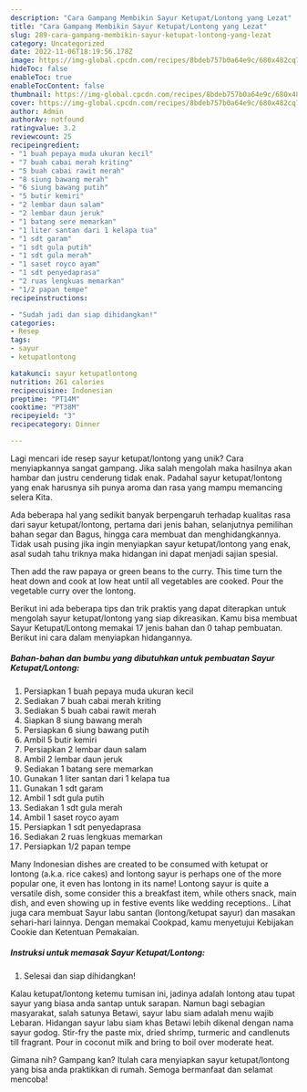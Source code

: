 ```yaml
---
description: "Cara Gampang Membikin Sayur Ketupat/Lontong yang Lezat"
title: "Cara Gampang Membikin Sayur Ketupat/Lontong yang Lezat"
slug: 289-cara-gampang-membikin-sayur-ketupat-lontong-yang-lezat
category: Uncategorized
date: 2022-11-06T18:19:56.178Z
image: https://img-global.cpcdn.com/recipes/8bdeb757b0a64e9c/680x482cq70/sayur-ketupatlontong-foto-resep-utama.jpg
hideToc: false
enableToc: true
enableTocContent: false
thumbnail: https://img-global.cpcdn.com/recipes/8bdeb757b0a64e9c/680x482cq70/sayur-ketupatlontong-foto-resep-utama.jpg
cover: https://img-global.cpcdn.com/recipes/8bdeb757b0a64e9c/680x482cq70/sayur-ketupatlontong-foto-resep-utama.jpg
author: Admin
authorAv: notfound
ratingvalue: 3.2
reviewcount: 25
recipeingredient:
- "1 buah pepaya muda ukuran kecil"
- "7 buah cabai merah kriting"
- "5 buah cabai rawit merah"
- "8 siung bawang merah"
- "6 siung bawang putih"
- "5 butir kemiri"
- "2 lembar daun salam"
- "2 lembar daun jeruk"
- "1 batang sere memarkan"
- "1 liter santan dari 1 kelapa tua"
- "1 sdt garam"
- "1 sdt gula putih"
- "1 sdt gula merah"
- "1 saset royco ayam"
- "1 sdt penyedaprasa"
- "2 ruas lengkuas memarkan"
- "1/2 papan tempe"
recipeinstructions:

- "Sudah jadi dan siap dihidangkan!"
categories:
- Resep
tags:
- sayur
- ketupatlontong

katakunci: sayur ketupatlontong 
nutrition: 261 calories
recipecuisine: Indonesian
preptime: "PT14M"
cooktime: "PT38M"
recipeyield: "3"
recipecategory: Dinner

---
```





Lagi mencari ide resep sayur ketupat/lontong yang unik? Cara menyiapkannya sangat gampang. Jika salah mengolah maka hasilnya akan hambar dan justru cenderung tidak enak. Padahal sayur ketupat/lontong yang enak harusnya sih punya aroma dan rasa yang mampu memancing selera Kita.





Ada beberapa hal yang sedikit banyak berpengaruh terhadap kualitas rasa dari sayur ketupat/lontong, pertama dari jenis bahan, selanjutnya pemilihan bahan segar dan Bagus, hingga cara membuat dan menghidangkannya. Tidak usah pusing jika ingin menyiapkan sayur ketupat/lontong yang enak,      asal sudah tahu triknya maka hidangan ini dapat menjadi sajian spesial.














Then add the raw papaya or green beans to the curry. This time turn the heat down and cook at low heat until all vegetables are cooked. Pour the vegetable curry over the lontong.






Berikut ini ada beberapa tips dan trik praktis yang dapat diterapkan untuk mengolah sayur ketupat/lontong yang siap dikreasikan. Kamu bisa membuat Sayur Ketupat/Lontong memakai 17 jenis bahan dan 0 tahap pembuatan. Berikut ini cara dalam menyiapkan hidangannya.

<!--inarticleads1-->

##### Bahan-bahan dan bumbu yang dibutuhkan untuk pembuatan Sayur Ketupat/Lontong:

1. Persiapkan 1 buah pepaya muda ukuran kecil
1. Sediakan 7 buah cabai merah kriting
1. Sediakan 5 buah cabai rawit merah
1. Siapkan 8 siung bawang merah
1. Persiapkan 6 siung bawang putih
1. Ambil 5 butir kemiri
1. Persiapkan 2 lembar daun salam
1. Ambil 2 lembar daun jeruk
1. Sediakan 1 batang sere memarkan
1. Gunakan 1 liter santan dari 1 kelapa tua
1. Gunakan 1 sdt garam
1. Ambil 1 sdt gula putih
1. Sediakan 1 sdt gula merah
1. Ambil 1 saset royco ayam
1. Persiapkan 1 sdt penyedaprasa
1. Sediakan 2 ruas lengkuas memarkan
1. Persiapkan 1/2 papan tempe


Many Indonesian dishes are created to be consumed with ketupat or lontong (a.k.a. rice cakes) and lontong sayur is perhaps one of the more popular one, it even has lontong in its name! Lontong sayur is quite a versatile dish, some consider this a breakfast item, while others snack, main dish, and even showing up in festive events like wedding receptions.. Lihat juga cara membuat Sayur labu santan (lontong/ketupat sayur) dan masakan sehari-hari lainnya. Dengan memakai Cookpad, kamu menyetujui Kebijakan Cookie dan Ketentuan Pemakaian. 

<!--inarticleads2-->

##### Instruksi untuk memasak Sayur Ketupat/Lontong:


1. Selesai dan siap dihidangkan!

Kalau ketupat/lontong ketemu tumisan ini, jadinya adalah lontong atau tupat sayur yang biasa anda santap untuk sarapan. Namun bagi sebagian masyarakat, salah satunya Betawi, sayur labu siam adalah menu wajib Lebaran. Hidangan sayur labu siam khas Betawi lebih dikenal dengan nama sayur godog. Stir-fry the paste mix, dried shrimp, turmeric and candlenuts till fragrant. Pour in coconut milk and bring to boil over moderate heat. 

Gimana nih? Gampang kan? Itulah cara menyiapkan sayur ketupat/lontong yang bisa anda praktikkan di rumah. Semoga bermanfaat dan selamat mencoba!
